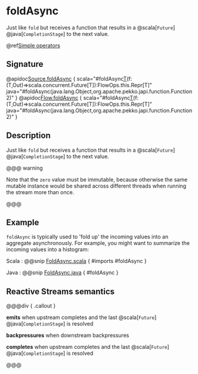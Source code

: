 # foldAsync

Just like `fold` but receives a function that results in a @scala[`Future`] @java[`CompletionStage`] to the next value.

@ref[Simple operators](../index.md#simple-operators)

## Signature

@apidoc[Source.foldAsync](Source) { scala="#foldAsync[T](zero:T)(f:(T,Out)=&gt;scala.concurrent.Future[T]):FlowOps.this.Repr[T]" java="#foldAsync(java.lang.Object,org.apache.pekko.japi.function.Function2)" }
@apidoc[Flow.foldAsync](Flow) { scala="#foldAsync[T](zero:T)(f:(T,Out)=&gt;scala.concurrent.Future[T]):FlowOps.this.Repr[T]" java="#foldAsync(java.lang.Object,org.apache.pekko.japi.function.Function2)" }

## Description

Just like `fold` but receives a function that results in a @scala[`Future`] @java[`CompletionStage`] to the next value.

@@@ warning

Note that the `zero` value must be immutable, because otherwise
the same mutable instance would be shared across different threads
when running the stream more than once.

@@@

## Example

`foldAsync` is typically used to 'fold up' the incoming values into an aggregate asynchronously. 
For example, you might want to summarize the incoming values into a histogram:

Scala
:   @@snip [FoldAsync.scala](/docs/src/test/scala/docs/stream/operators/sourceorflow/FoldAsync.scala) { #imports #foldAsync }

Java
:   @@snip [FoldAsync.java](/docs/src/test/java/jdocs/stream/operators/SourceOrFlow.java) { #foldAsync }

## Reactive Streams semantics

@@@div { .callout }

**emits** when upstream completes and the last @scala[`Future`] @java[`CompletionStage`] is resolved

**backpressures** when downstream backpressures

**completes** when upstream completes and the last @scala[`Future`] @java[`CompletionStage`] is resolved

@@@


